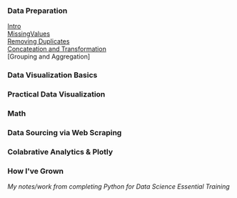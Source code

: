 ### Data Preparation
[Intro](src/IntroToDataScience.py)<br />
[MissingValues](src/MissingValues.py)<br />
[Removing Duplicates](src/RemovingDuplicates.py)<br />
[Concateation and Transformation](src/ConcatNTransform.py)<br />
[Grouping and Aggregation]<br />

### Data Visualization Basics
### Practical Data Visualization
### Math
### Data Sourcing via Web Scraping
### Colabrative Analytics & Plotly
### How I've Grown
*My notes/work from completing Python for Data Science Essential Training*
